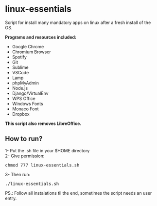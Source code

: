 # linux-essentials
Script for install many mandatory apps on linux after a fresh install of the OS.

<b>Programs and resources included:</b>
<ul>
<li>Google Chrome</li>
<li>Chromium Browser</li>
<li>Spotify</li>
<li>Git</li>
<li>Sublime</li>
<li>VSCode</li>
<li>Lamp</li>
<li>phpMyAdmin</li>
<li>Node.js</li>
<li>Django/VirtualEnv</li>
<li>WPS Office</li>
<li>Windows Fonts</li>
<li>Monaco Font</li>
<li>Dropbox</li>
</ul>

<b>This script also removes LibreOffice.</b>

<h2>How to run?</h2>

1- Put the .sh file in your $HOME directory<br>
2- Give permission: <pre>chmod 777 linux-essentials.sh</pre>
3- Then run: <pre>./linux-essentials.sh</pre>

PS.: Follow all instalations til the end, sometimes the script needs an user entry.
